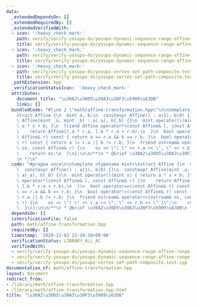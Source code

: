 ```yaml
---
data:
  _extendedDependsOn: []
  _extendedRequiredBy: []
  _extendedVerifiedWith:
  - icon: ':heavy_check_mark:'
    path: verify/verify-yosupo-ds/yosupo-dynamic-sequence-range-affine-range-sum-treap.test.cpp
    title: verify/verify-yosupo-ds/yosupo-dynamic-sequence-range-affine-range-sum-treap.test.cpp
  - icon: ':heavy_check_mark:'
    path: verify/verify-yosupo-ds/yosupo-dynamic-sequence-range-affine-range-sum.test.cpp
    title: verify/verify-yosupo-ds/yosupo-dynamic-sequence-range-affine-range-sum.test.cpp
  - icon: ':heavy_check_mark:'
    path: verify/verify-yosupo-ds/yosupo-vertex-set-path-composite.test.cpp
    title: verify/verify-yosupo-ds/yosupo-vertex-set-path-composite.test.cpp
  _pathExtension: hpp
  _verificationStatusIcon: ':heavy_check_mark:'
  attributes:
    document_title: "\u30A2\u30D5\u30A3\u30F3\u5909\u63DB"
    links: []
  bundledCode: "#line 2 \"math/affine-transformation.hpp\"\n\ntemplate <typename mint>\n\
    struct Affine {\n  mint a, b;\n  constexpr Affine() : a(1), b(0) {}\n  constexpr\
    \ Affine(mint _a, mint _b) : a(_a), b(_b) {}\n  mint operator()(mint x) { return\
    \ a * x + b; }\n  friend Affine operator*(const Affine& l, const Affine& r) {\n\
    \    return Affine(l.a * r.a, l.b * r.a + r.b);\n  }\n  bool operator==(const\
    \ Affine& r) const { return a == r.a && b == r.b; }\n  bool operator!=(const Affine&\
    \ r) const { return a != r.a || b != r.b; }\n  friend ostream& operator<<(ostream&\
    \ os, const Affine& r) {\n    os << \"( \" << r.a << \", \" << r.b << \" )\";\n\
    \    return os;\n  }\n};\n\n/**\n * @brief \u30A2\u30D5\u30A3\u30F3\u5909\u63DB\
    \n */\n"
  code: "#pragma once\n\ntemplate <typename mint>\nstruct Affine {\n  mint a, b;\n\
    \  constexpr Affine() : a(1), b(0) {}\n  constexpr Affine(mint _a, mint _b) :\
    \ a(_a), b(_b) {}\n  mint operator()(mint x) { return a * x + b; }\n  friend Affine\
    \ operator*(const Affine& l, const Affine& r) {\n    return Affine(l.a * r.a,\
    \ l.b * r.a + r.b);\n  }\n  bool operator==(const Affine& r) const { return a\
    \ == r.a && b == r.b; }\n  bool operator!=(const Affine& r) const { return a !=\
    \ r.a || b != r.b; }\n  friend ostream& operator<<(ostream& os, const Affine&\
    \ r) {\n    os << \"( \" << r.a << \", \" << r.b << \" )\";\n    return os;\n\
    \  }\n};\n\n/**\n * @brief \u30A2\u30D5\u30A3\u30F3\u5909\u63DB\n */\n"
  dependsOn: []
  isVerificationFile: false
  path: math/affine-transformation.hpp
  requiredBy: []
  timestamp: '2020-12-03 23:28:38+09:00'
  verificationStatus: LIBRARY_ALL_AC
  verifiedWith:
  - verify/verify-yosupo-ds/yosupo-dynamic-sequence-range-affine-range-sum.test.cpp
  - verify/verify-yosupo-ds/yosupo-dynamic-sequence-range-affine-range-sum-treap.test.cpp
  - verify/verify-yosupo-ds/yosupo-vertex-set-path-composite.test.cpp
documentation_of: math/affine-transformation.hpp
layout: document
redirect_from:
- /library/math/affine-transformation.hpp
- /library/math/affine-transformation.hpp.html
title: "\u30A2\u30D5\u30A3\u30F3\u5909\u63DB"
---
```

